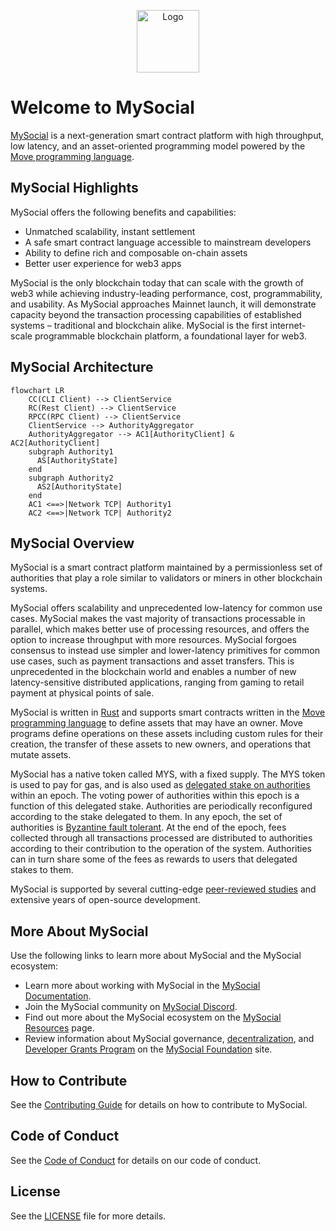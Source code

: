 <p align="center">
<img src="https://raw.githubusercontent.com/MystenLabs/mys/refs/heads/main/docs/site/static/img/logo.svg" alt="Logo" width="100" height="100">
</p>

# Welcome to MySocial

[MySocial](https://mys.io) is a next-generation smart contract platform with high throughput, low latency, and an asset-oriented programming model powered by the [Move programming language](https://github.com/MystenLabs/awesome-move).

## MySocial Highlights

MySocial offers the following benefits and capabilities:

 * Unmatched scalability, instant settlement
 * A safe smart contract language accessible to mainstream developers
 * Ability to define rich and composable on-chain assets
 * Better user experience for web3 apps

MySocial is the only blockchain today that can scale with the growth of web3 while achieving industry-leading performance, cost, programmability, and usability. As MySocial approaches Mainnet launch, it will demonstrate capacity beyond the transaction processing capabilities of established systems – traditional and blockchain alike. MySocial is the first internet-scale programmable blockchain platform, a foundational layer for web3.

## MySocial Architecture

```mermaid
flowchart LR
    CC(CLI Client) --> ClientService
    RC(Rest Client) --> ClientService
    RPCC(RPC Client) --> ClientService
    ClientService --> AuthorityAggregator
    AuthorityAggregator --> AC1[AuthorityClient] & AC2[AuthorityClient]
    subgraph Authority1
      AS[AuthorityState]
    end
    subgraph Authority2
      AS2[AuthorityState]
    end
    AC1 <==>|Network TCP| Authority1
    AC2 <==>|Network TCP| Authority2
```

## MySocial Overview

MySocial is a smart contract platform maintained by a permissionless set of authorities that play a role similar to validators or miners in other blockchain systems.

MySocial offers scalability and unprecedented low-latency for common use cases. MySocial makes the vast majority of transactions processable in parallel, which makes better use of processing resources, and offers the option to increase throughput with more resources. MySocial forgoes consensus to instead use simpler and lower-latency primitives for common use cases, such as payment transactions and asset transfers. This is unprecedented in the blockchain world and enables a number of new latency-sensitive distributed applications, ranging from gaming to retail payment at physical points of sale.

MySocial is written in [Rust](https://www.rust-lang.org) and supports smart contracts written in the [Move programming language](https://github.com/move-language/move) to define assets that may have an owner. Move programs define operations on these assets including custom rules for their creation, the transfer of these assets to new owners, and operations that mutate assets.

MySocial has a native token called MYS, with a fixed supply. The MYS token is used to pay for gas, and is also used as [delegated stake on authorities](https://learn.bybit.com/blockchain/delegated-proof-of-stake-dpos/) within an epoch. The voting power of authorities within this epoch is a function of this delegated stake. Authorities are periodically reconfigured according to the stake delegated to them. In any epoch, the set of authorities is [Byzantine fault tolerant](https://pmg.csail.mit.edu/papers/osdi99.pdf). At the end of the epoch, fees collected through all transactions processed are distributed to authorities according to their contribution to the operation of the system. Authorities can in turn share some of the fees as rewards to users that delegated stakes to them.

MySocial is supported by several cutting-edge [peer-reviewed studies](https://github.com/MystenLabs/mys/blob/main/docs/content/concepts/research-papers.mdx) and extensive years of open-source development.

## More About MySocial

Use the following links to learn more about MySocial and the MySocial ecosystem:

 * Learn more about working with MySocial in the [MySocial Documentation](https://docs.mys.io/).
 * Join the MySocial community on [MySocial Discord](https://discord.gg/mys).
 * Find out more about the MySocial ecosystem on the [MySocial Resources](https://mys.io/resources/) page.
 * Review information about MySocial governance, [decentralization](https://mysfoundation.org/decentralization), and [Developer Grants Program](https://mys.io/grants-hub) on the [MySocial Foundation](https://mys.io/about) site.


 ## How to Contribute

 See the [Contributing Guide](CONTRIBUTING.md) for details on how to contribute to MySocial.

 ## Code of Conduct

 See the [Code of Conduct](CODE_OF_CONDUCT.MD) for details on our code of conduct.

 ## License

 See the [LICENSE](LICENSE) file for more details.
